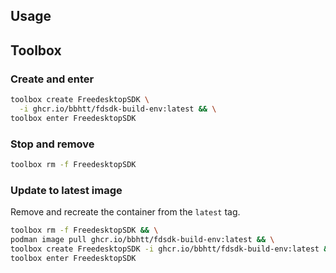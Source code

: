 ## Usage

## Toolbox

### Create and enter

```bash
toolbox create FreedesktopSDK \
  -i ghcr.io/bbhtt/fdsdk-build-env:latest && \
toolbox enter FreedesktopSDK
```

### Stop and remove

```bash
toolbox rm -f FreedesktopSDK
```

### Update to latest image

Remove and recreate the container from the `latest` tag.

```bash
toolbox rm -f FreedesktopSDK && \
podman image pull ghcr.io/bbhtt/fdsdk-build-env:latest && \
toolbox create FreedesktopSDK -i ghcr.io/bbhtt/fdsdk-build-env:latest && \
toolbox enter FreedesktopSDK
```
